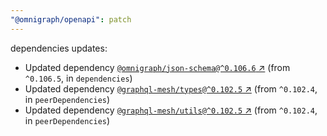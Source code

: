 ```yaml
---
"@omnigraph/openapi": patch
---
```

dependencies updates:
  - Updated dependency [`@omnigraph/json-schema@^0.106.6` ↗︎](https://www.npmjs.com/package/@omnigraph/json-schema/v/0.106.6) (from `^0.106.5`, in `dependencies`)
  - Updated dependency [`@graphql-mesh/types@^0.102.5` ↗︎](https://www.npmjs.com/package/@graphql-mesh/types/v/0.102.5) (from `^0.102.4`, in `peerDependencies`)
  - Updated dependency [`@graphql-mesh/utils@^0.102.5` ↗︎](https://www.npmjs.com/package/@graphql-mesh/utils/v/0.102.5) (from `^0.102.4`, in `peerDependencies`)
